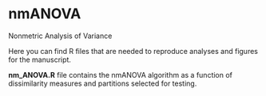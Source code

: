 # nmANOVA
Nonmetric Analysis of Variance

Here you can find R files that are needed to reproduce analyses and figures for the manuscript.

**nm_ANOVA.R** file contains the nmANOVA algorithm as a function of dissimilarity measures and partitions selected for testing.
